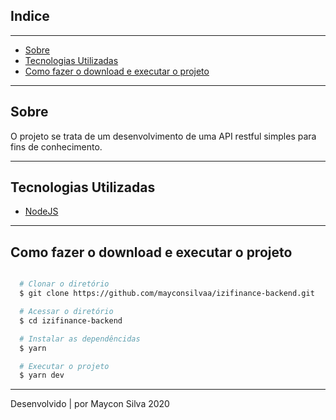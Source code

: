 
## Indice
---
- [Sobre](#-sobre)
- [Tecnologias Utilizadas](#-tecnologias-utilizadas)
- [Como fazer o download e executar o projeto](#-como-fazer-o-download-e-executar-o-projeto)
---

## Sobre

O projeto se trata de um desenvolvimento de uma API restful simples para fins de conhecimento.

---

## Tecnologias Utilizadas

- [NodeJS]()

---

## Como fazer o download e executar o projeto

```bash

  # Clonar o diretório
  $ git clone https://github.com/mayconsilvaa/izifinance-backend.git

  # Acessar o diretório
  $ cd izifinance-backend

  # Instalar as dependêncidas
  $ yarn

  # Executar o projeto
  $ yarn dev

```

---

Desenvolvido | por Maycon Silva 2020
